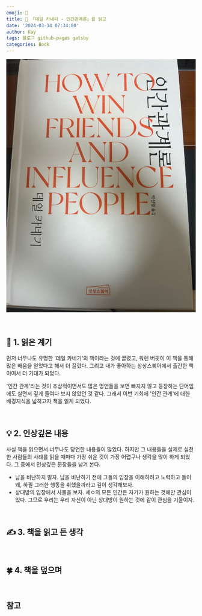 ```yaml
---
emoji: 📕
title: 📕 「데일 카네티 - 인간관계론」를 읽고
date: '2024-03-14 07:34:00'
author: Kay
tags: 블로그 github-pages gatsby
categories: Book
---
```


![book](book-1.jpeg)

<br>

## 🌈 1. 읽은 계기

먼저 너무나도 유명한 '데일 카네기'의 책이라는 것에 끌렸고, 워렌 버핏이 이 책을 통해 많은 배움을 얻었다고 해서 더 끌렸다. 그리고 내가 좋아하는 상상스퀘어에서 출간한 책이여서 더 기대가 되었다.

'인간 관계'라는 것이 추상적이면서도 많은 명언들을 보면 빠지지 않고 등장하는 단어임에도 살면서 깊게 들여다 보지 않았던 것 같다. 그래서 이번 기회에 '인간 관계'에 대한 배경지식을 넓히고자 책을 읽게 되었다.

<br>

## 💡 2. 인상깊은 내용

사실 책을 읽으면서 너무나도 당연한 내용들이 많았다. 하지만 그 내용들을 실제로 실천한 사람들의 사례를 읽을 때마다 가장 쉬운 것이 가장 어렵구나 생각을 많이 하게 되었다.
그 중에서 인상깊은 문장들을 남겨 본다.

- 남을 비난하지 말자. 남을 비난하기 전에 그들의 입장을 이해하려고 노력하고 들이 왜, 하필 그러한 행동을 취했을까라고 깊이 생각해보자.
- 상대방의 입장에서 사물을 보자. 세ㅇ의 모든 인간은 자기가 원하는 것에만 관심이 있다. 그므로 우리는 우리 자신이 아닌 상대방이 원하는 것에 같이 관심을 기울이자.

<br>

## ✍️ 3. 책을 읽고 든 생각

<br>

## 🍀 4. 책을 덮으며

<br>

## 참고

```toc

```
